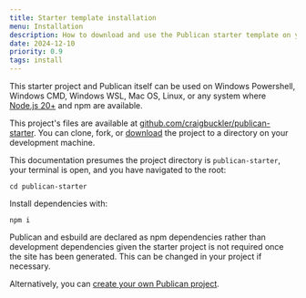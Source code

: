 ```yaml
---
title: Starter template installation
menu: Installation
description: How to download and use the Publican starter template on your own development system.
date: 2024-12-10
priority: 0.9
tags: install
---
```


This starter project and Publican itself can be used on Windows Powershell, Windows CMD, Windows WSL, Mac OS, Linux, or any system where [Node.js 20+](https://nodejs.org/) and npm are available.

This project's files are available at [github.com/craigbuckler/publican-starter](https://github.com/craigbuckler/publican-starter). You can clone, fork, or [download](https://github.com/craigbuckler/publican-starter/archive/refs/heads/main.zip) the project to a directory on your development machine.

This documentation presumes the project directory is `publican-starter`, your terminal is open, and you have navigated to the root:

```
cd publican-starter
```

Install dependencies with:

```
npm i
```

Publican and esbuild are declared as npm dependencies rather than development dependencies given the starter project is not required once the site has been generated. This can be changed in your project if necessary.

Alternatively, you can [create your own Publican project](--ROOT--docs/quickstart/own-project/).
